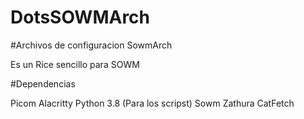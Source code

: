 # DotsSOWMArch

#Archivos de configuracion SowmArch
 
Es un Rice sencillo para SOWM

#Dependencias

Picom
Alacritty
Python 3.8 (Para los scripst)
Sowm
Zathura
CatFetch
